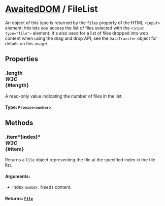 # [AwaitedDOM](/docs/basic-interfaces/awaited-dom) <span>/</span> FileList

<div class='overview'>An object of this type is returned by the <code>files</code> property of the HTML <code>&lt;input&gt;</code> element; this lets you access the list of files selected with the <code>&lt;input type="file"&gt;</code> element. It's also used for a list of files dropped into web content when using the drag and drop API; see the <code>DataTransfer</code> object for details on this usage.</div>

## Properties

### .length <div class="specs"><i>W3C</i></div> {#length}

A read-only value indicating the number of files in the list.

#### **Type**: `Promise<number>`

## Methods

### .item*(index)* <div class="specs"><i>W3C</i></div> {#item}

Returns a <code>File</code> object representing the file at the specified index in the file list.

#### **Arguments**:


 - index `number`. Needs content.

#### **Returns**: [`File`](./file)
